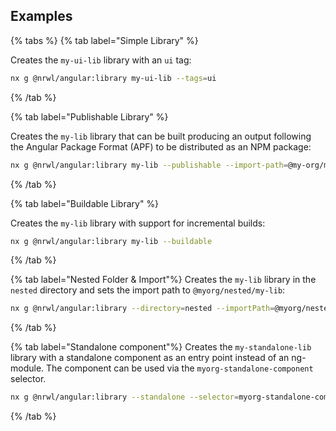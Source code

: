 ## Examples

{% tabs %}
{% tab label="Simple Library" %}

Creates the `my-ui-lib` library with an `ui` tag:

```bash
nx g @nrwl/angular:library my-ui-lib --tags=ui
```

{% /tab %}

{% tab label="Publishable Library" %}

Creates the `my-lib` library that can be built producing an output following the Angular Package Format (APF) to be distributed as an NPM package:

```bash
nx g @nrwl/angular:library my-lib --publishable --import-path=@my-org/my-lib
```

{% /tab %}

{% tab label="Buildable Library" %}

Creates the `my-lib` library with support for incremental builds:

```bash
nx g @nrwl/angular:library my-lib --buildable
```

{% /tab %}

{% tab label="Nested Folder & Import"%}
Creates the `my-lib` library in the `nested` directory and sets the import path to `@myorg/nested/my-lib`:

```bash
nx g @nrwl/angular:library --directory=nested --importPath=@myorg/nested/my-lib my-lib
```

{% /tab %}

{% tab label="Standalone component"%}
Creates the `my-standalone-lib` library with a standalone component as an entry point instead of an ng-module. The component can be used via the `myorg-standalone-component` selector.

```bash
nx g @nrwl/angular:library --standalone --selector=myorg-standalone-component  my-standalone-lib
```

{% /tab %}
